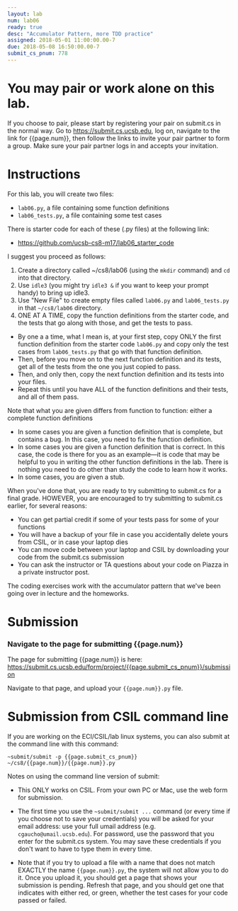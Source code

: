 ```yaml
---
layout: lab
num: lab06
ready: true
desc: "Accumulator Pattern, more TDD practice"
assigned: 2018-05-01 11:00:00.00-7
due: 2018-05-08 16:50:00.00-7
submit_cs_pnum: 778
---
```


# You may pair or work alone on this lab.

If you choose to pair, please start by registering your pair on submit.cs in the normal way.  Go to 
<https://submit.cs.ucsb.edu>, log on, navigate to the link for {{page.num}}, then follow the links to invite your pair partner to form a group.   Make sure your pair partner logs in and accepts your invitation.

# Instructions

For this lab, you will create two files:

* `lab06.py`, a file containing some function definitions
* `lab06_tests.py`, a file containing some test cases

There is starter code for each of these (.py files) at the following link:

* <https://github.com/ucsb-cs8-m17/lab06_starter_code>

I suggest you proceed as follows:

1.  Create a directory called ~/cs8/lab06 (using the `mkdir` command) and `cd` into that directory.
2.  Use `idle3` (you might try `idle3 &` if you want to keep your prompt handy) to bring up idle3.
3.  Use "New File" to create empty files called `lab06.py` and `lab06_tests.py` in that `~/cs8/lab06` directory.
4.  ONE AT A TIME, copy the function definitions from the starter code, and the tests that go along with those, and get the tests to pass.
   * By one a a time, what I mean is, at your first step, copy ONLY the first function definition from  the starter code `lab06.py` and copy only the test cases from `lab06_tests.py` that go with that function definition.
   * Then, before you move on to the next function definition and <em>its</em> tests, get all of the tests from the one you just copied to pass.
   * Then, and only then, copy the next function definition and its tests into your files.
   * Repeat this until you have ALL of the function definitions and their tests, and all of them pass.
   
Note that what you are given differs from function to function: either a complete function definitions 
* In some cases you are given a function definition that is complete, but contains a bug.  In this case, you 
   need to fix the function definition.
* In some cases you are given a function definition that is correct. In this case, the code is there for you as an example&mdash;it is code that may be helpful to you in writing the other function definitions in the lab.   There is nothing you need to do other than study the code to learn how it works.
* In some cases, you are given a stub.

When you've done that, you are ready to try submitting to submit.cs for a final grade.  HOWEVER, you are encouraged to try submitting to submit.cs earlier, for several reasons:

* You can get partial credit if some of your tests pass for some of your functions
* You will have a backup of your file in case you accidentally delete yours from CSIL, or in case your laptop dies
* You can move code between your laptop and CSIL by downloading your code from the submit.cs submission
* You can ask the instructor or TA questions about your code on Piazza in a private instructor post.

The coding exercises work with the accumulator pattern that we've been going over in lecture and the homeworks.


# Submission

### Navigate to the page for submitting {{page.num}}

The page for submitting {{page.num}} is here: <https://submit.cs.ucsb.edu/form/project/{{page.submit_cs_pnum}}/submission>

Navigate to that page, and upload your `{{page.num}}.py` file.

# Submission from CSIL command line

If you are working on the ECI/CSIL/lab linux systems, you can also submit at the command line with this command:

```
~submit/submit -p {{page.submit_cs_pnum}} ~/cs8/{{page.num}}/{{page.num}}.py
```

Notes on using the command line version of submit:

* This ONLY works on CSIL.  From your own PC or Mac, use the web form for submission.

* The first time you use the `~submit/submit ...` command (or every time if you choose not to save your credentials) you will be asked for your email address: use your full umail address (e.g. `cgaucho@umail.ucsb.edu`).  For password, use the password that you enter for the submit.cs system.    You may save these credentials if you don't want to have to type them in every time.

* Note that if you try to upload a file with a name that does not match EXACTLY the name `{{page.num}}.py`, the system will not allow you to do it.   Once you upload it, you should get a page that shows your submission is pending.  Refresh that page, and you should get one that indicates with either red, or green, whether the test cases for your code passed or failed.

